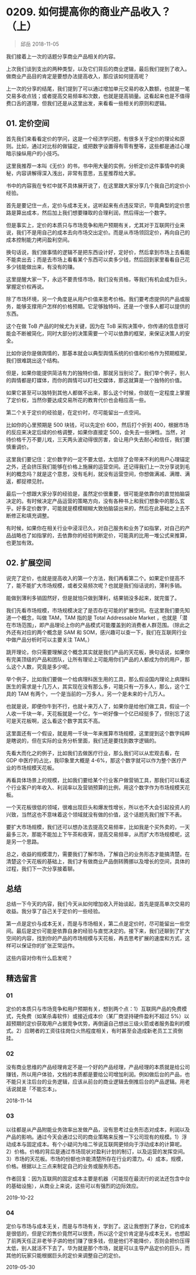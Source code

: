 # 0209. 如何提高你的商业产品收入？（上）
> 邱岳 2018-11-05

我们接着上一次的话题分享商业产品相关的内容。

上次我们谈到支出的两种类型，以及它们背后的商业逻辑，最后我们提到了收入。做商业产品目的肯定是要想办法提高收入，那应该如何提高呢？

上一次的分享的结尾，我们提到了可以通过增加单元交易的收入数额，也就是一笔交易多收点钱；或者提高交易频率和次数，也就是提高销量。这看起来也是不值得费口舌的道理，但我们还是从这里出发，来看看一些相关的原则和逻辑。

## 01. 定价空间

首先我们来看看定价的学问，这是一个经济学问题，有很多关于定价的理论和原则。比如，通过对比标的做锚定，或把数字设置得有零有整等，这些都是通过心理暗示操纵用户的小技巧。

这里我推荐一本叫《无价》的书，书中用大量的实例，分析定价这件事情中的奥秘，内容讲解得深入浅出，非常有意思，五星推荐给大家。

书中的内容我在专栏中就不具体展开说了，在这里跟大家分享几个我自己的定价小经验。

首先是要记住一点，定价与成本无关。这听起来有点违反常识，毕竟典型的定价思路是算出成本，然后加上我们想要赚取的合理利润，然后得出一个数字。

但是事实上，定价的本质只与市场竞争和用户预期有关，尤其对于互联网行业来说，我们不是用自己的成本去向市场交出定价。而是从市场领回定价，再向自己的成本控制能力拷问盈利空间。

换句话说，我们做事情的逻辑不是把东西设计好，定好价，然后拿到市场上去看能不能卖出去；而是去市场上看看某个东西可以卖多少钱，然后回到家里看看自己花多少钱能做出来，有没有的赚。

这里提醒大家一下，永远不要责怪市场，我们没有资格，等我们有机会成为巨头，掌握定价权再说。

除了市场环境，另一个角度是从用户价值来思考价格。我们要考虑提供的产品或服务，能够支撑用户怎样的价格预期。它足够独特吗，还是一个很多人都可以提供的东西。

这个在做 ToB 产品的时候尤为关键，因为在 ToB 采购决策中，你传递的信息很可能会不断被简化，同时大部分的决策需要一个可以依靠的框架，来保证决策人的安全。

比如你说你是做舆情的，那基本就会以典型舆情系统的价值和价格作为预期框架，我们很难跳出这个结构。

但是，如果你能提供简洁有力的独特价值，那就另当别论了。我们举个例子，别人的舆情都是盯媒体，而你的舆情可以盯社交媒体，那这就算是一个独特的价值。

如果它甚至可以独特到其他人都做不出来，那么这个时候，你就在一定程度上掌握了定价权，当然你要达成交易所花的教育代价也会相应高一些。

第二个关于定价的经验是，在定价时，尽可能留出一点空间。

比如你的心里预期是 500 块钱，可以先定价 600，然后打个折到 400，根据市场的反应来决定后续的价格调整，如果你直接定 500，会失去一些弹性。当然，对待价格千万不要儿戏，三天两头波动得很厉害，会让用户失去耐心和信任，我们要慎重调价。

这里我们要记住：定价数字的一定不要太低，太低除了会带来不利的用户心理锚定之外，还会挤压我们能够在价格上施展的运营空间。还记得我们上一次分享说到毛利的概念吗？就是这个意思，没有毛利，就没有运营空间，你想做满减、满赠、满返，都捉襟见肘。

最后一个想跟大家分享的经验是，虽然定价很重要，很可能是依靠你的直觉拍脑袋决定的。有时候决定产品运营的策略方向，没有各种书上和我们想象中的那么玄乎。好多定价数字，可能就是模模糊糊大致拍脑袋出来的，然后在此基础之上去不断修正和填充调整。

有时候，如果你在相关行业中浸淫已久，对自己服务和业务了如指掌，对自己的产品战略也了如指掌的，去依靠你的经验判断定价，可能真的比用一堆公式来推算，也更加有效。

## 02. 扩展空间

说完了定价，也就是提高收入的第一个方法，我们再看第二个。如果定价提高不了，能不能扩大市场规模，或者交易频次呢？也就是我们俗话说的，薄利多销。

能做到薄利多销固然好，但是就怕只做到薄利，结果销没多起来，就完蛋了。

我们先看市场规模，市场规模决定了是否存在可能的扩展空间。在这里我们要先知道一个概念，叫做 TAM，TAM 指的是 Total Addressable Market ，也就是「潜在市场范围」，即产品理论上你的产品模式可能覆盖到的消费者人群范围。（除此之外还有对应的两个概念是 SAM 和 SOM，感兴趣可以查一下，我们在互联网行业中做产品分析时可以主要关注 TAM。）

跳开理论，你只需要理解这个概念其实就是我们产品的天花板，换句话说，如果你有完美顶级的产品和团队，让所有理论上可能用你们产品的人都成为你的用户，那么这个人数，究竟是多少呢。

举个例子，比如我们要做一个给病理科医生用的工具，那么假设国内理论上病理科医生的需求是十几万人，其实现在没有那么多，可能只有一万多人，那么，这个工具的 TAM 有两个，一个是当前的一万多人，另一个是未来的十几万人。

也就是说，即便你牛到不行，也就十来万人了，如果你是给他们做工具，假设一个人收一千块一年，天花板就是一个亿，乍一听好像一个亿已经挺多了，但别忘了这可是天花板啊，这么看这个数字其实不高。

这里面还有一个假设，就是用一千块一年来推算市场规模，这里提到这个数字纯粹是瞎说的，但在实际的业务分析里面，我们还是要找到数字逻辑的。

先看大而化之的例子，比如我们去做医疗行业，那么我们可以从宏观去看，在 GDP 中医疗的占比，我印象里大概是 4-6%，那这个数字就可以作为整个医疗产业的市场规模天花板。

再看具体场景上的规模，比如我们要给某个行业客户做营销工具，那我们可以看这个行业客户的年收入、利润率以及营销预算的比例，用这个数字作为市场规模天花板。

一个天花板很低的领域，很难出现巨头和爆发性增长，所以也不大会引起投资人的兴致，当然这也不意味着这个领域就没有做的价值，这个话题先我们按下不表。

要扩大市场规模，我们还可以想办法去提高交易频率，比如我是个买外卖的，一天最多三次，那能不能加上下午茶和夜宵，提高交易频率，从而扩大市场规模呢，这是另一个思路。

总之，收益的规模潜力，需要我们了解市场，了解自己的业务形态才能搞清楚。在清楚这个天花板的基础上，我们才有做商业产品倒转腾挪以及增长的空间，具体的过程，我们下一次分享接着聊。

## 总结

总结一下今天的内容，我们今天从如何增加收入开始谈起，首先是提高单次交易的收益。我分享了自己关于定价的一些经验。

第一点是定价与成本无关，而是与市场相关，第二点是定价时，尽可能留出一些空间。最后是定价可能是依靠自身的经验与直觉决定的。接下来，我们还聊到了扩大空间的内容，找到你的产品的市场规模与天花板，再去思考扩展的速度和方式，这样可以保证你的扩张正常运作。

这些内容对你有什么启发呢？

## 精选留言

### 01

定价的本质只与市场竞争和用户预期有关，想到两个点：1）互联网产品的免费模式，先免费（如某杀毒软件）或接近成本价（某厂商坚持硬件盈利不超过 5%）以超预期的定价获取用户占据竞争优势，再倒逼自己想出三级火箭或者服务盈利的模式。2）应聘者的工资往往岗位火热程度相关，有时甚至会造成新老员工工资倒挂。

### 02

没有商业思维的产品经理肯定不是一个好的产品经理，产品经理的本质就是给公司赚钱，所以用户体验，文档的本质都是要给公司增加利润。例如做后台的产品，也不能只关注后台的业务逻辑，应该从前台的商业逻辑去倒推后台的产品逻辑。用老话说就是「不能忘本」。

2018-11-14

### 03

以往都是从产品附能业务效率出发做产品，没有思考过业务形态对成本，利润以及产品的影响。通过今天会通过公司的商业策略来反推一下公司现有的规模。1）浮动成本与固定成本。有个小疑问为啥二爷说互联网更倾向于浮动成本的计算呢。2）价格。价格的背后是通过市场现状对盈利计划的制订，以及运营的发挥空间。3）市场的天花板。市场的份额也许能清楚所存在行业的潜力。4）成本，规模，价格。根据以上三点来制定自己的业务或服务形态。

作者回复：因为互联网的固定成本主要是机器（可能现在最流行的说法还包含中台的基础设施），从商业上来说，这些可以有强烈的边际效应。

2019-10-22

### 04

定价与市场与成本无关，而是与市场有关，学到了。这让我想到了茅台，它的成本是很低的，但是它的售价竟然可以很贵，所以这个定价肯定是与成本无关。也想起了前两天任正非老爷子讲的他们赚了很多钱，但是他们不能降价，否则会把价压得太低，别人就活不下去了。华为就是那个市场，就是可以主导产品定价的巨头，而其他的玩家只能根据巨头的定价来调整自己的定价。

2019-05-30

